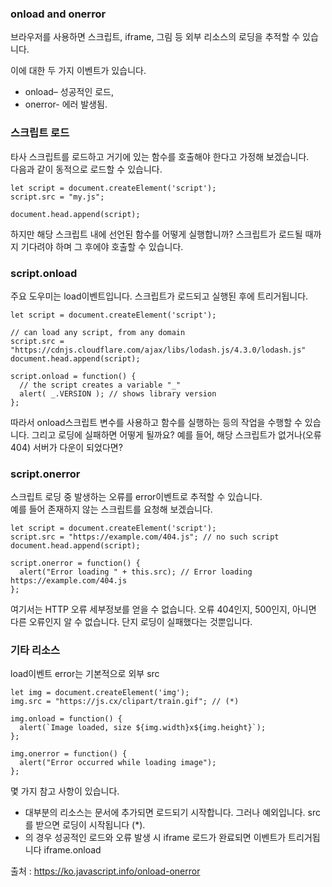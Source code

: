 ### onload and onerror
브라우저를 사용하면 스크립트, iframe, 그림 등 외부 리소스의 로딩을 추적할 수 있습니다.

이에 대한 두 가지 이벤트가 있습니다.

- onload– 성공적인 로드,
- onerror- 에러 발생됨.

### 스크립트 로드
타사 스크립트를 로드하고 거기에 있는 함수를 호출해야 한다고 가정해 보겠습니다.  
다음과 같이 동적으로 로드할 수 있습니다.
```
let script = document.createElement('script');
script.src = "my.js";

document.head.append(script);
```

하지만 해당 스크립트 내에 선언된 함수를 어떻게 실행합니까? 스크립트가 로드될 때까지 기다려야 하며 그 후에야 호출할 수 있습니다.

### script.onload
주요 도우미는 load이벤트입니다. 스크립트가 로드되고 실행된 후에 트리거됩니다.

```
let script = document.createElement('script');

// can load any script, from any domain
script.src = "https://cdnjs.cloudflare.com/ajax/libs/lodash.js/4.3.0/lodash.js"
document.head.append(script);

script.onload = function() {
  // the script creates a variable "_"
  alert( _.VERSION ); // shows library version
};
```
따라서 onload스크립트 변수를 사용하고 함수를 실행하는 등의 작업을 수행할 수 있습니다.
그리고 로딩에 실패하면 어떻게 될까요? 
예를 들어, 해당 스크립트가 없거나(오류 404) 서버가 다운이 되었다면?

### script.onerror
스크립트 로딩 중 발생하는 오류를 error이벤트로 추적할 수 있습니다.  
예를 들어 존재하지 않는 스크립트를 요청해 보겠습니다.
```
let script = document.createElement('script');
script.src = "https://example.com/404.js"; // no such script
document.head.append(script);

script.onerror = function() {
  alert("Error loading " + this.src); // Error loading https://example.com/404.js
};
```
여기서는 HTTP 오류 세부정보를 얻을 수 없습니다. 오류 404인지, 500인지, 아니면 다른 오류인지 알 수 없습니다. 단지 로딩이 실패했다는 것뿐입니다.

### 기타 리소스
load이벤트 error는 기본적으로 외부 src

```
let img = document.createElement('img');
img.src = "https://js.cx/clipart/train.gif"; // (*)

img.onload = function() {
  alert(`Image loaded, size ${img.width}x${img.height}`);
};

img.onerror = function() {
  alert("Error occurred while loading image");
};
```

몇 가지 참고 사항이 있습니다.
- 대부분의 리소스는 문서에 추가되면 로드되기 시작합니다. 그러나 <img>예외입니다. src 를 받으면 로딩이 시작됩니다 (*).
- 의 경우 성공적인 로드와 오류 발생 시 iframe 로드가 완료되면 이벤트가 트리거됩니다 iframe.onload



출처 : https://ko.javascript.info/onload-onerror
